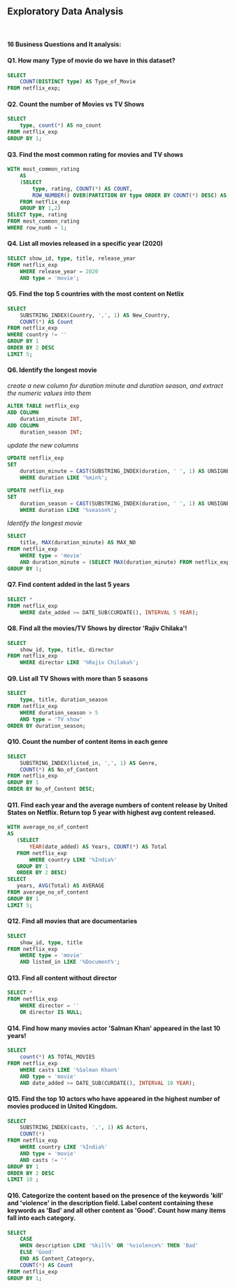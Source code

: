 ## Exploratory Data Analysis

<br>

#### 16 Business Questions and It analysis:

#### Q1. How many Type of movie do we have in this dataset?

```SQL
SELECT 
	COUNT(DISTINCT type) AS Type_of_Movie
FROM netflix_exp;
```

#### Q2. Count the number of Movies vs TV Shows

```SQL
SELECT 
	type, count(*) AS no_count
FROM netflix_exp
GROUP BY 1;    
```

#### Q3. Find the most common rating for movies and TV shows

```SQL
WITH most_common_rating
	AS
	(SELECT 
		type, rating, COUNT(*) AS COUNT,
		ROW_NUMBER() OVER(PARTITION BY type ORDER BY COUNT(*) DESC) AS row_numb
	FROM netflix_exp
	GROUP BY 1,2)
SELECT type, rating
FROM most_common_rating
WHERE row_numb = 1;
```

#### Q4. List all movies released in a specific year (2020)

```SQL
SELECT show_id, type, title, release_year
FROM netflix_exp
	WHERE release_year = 2020
	AND type = 'movie';
```

#### Q5. Find the top 5 countries with the most content on Netlix

```SQL
SELECT 
	SUBSTRING_INDEX(Country, ',', 1) AS New_Country, 
	COUNT(*) AS Count
FROM netflix_exp
WHERE country != ''
GROUP BY 1
ORDER BY 2 DESC
LIMIT 5;
```

#### Q6. Identify the longest movie

*create a new column for duration minute and duration season, and extract the numeric values into them*

```SQL
ALTER TABLE netflix_exp
ADD COLUMN
	duration_minute INT,
ADD COLUMN
	duration_season INT;
```

*update the new columns*

```SQL
UPDATE netflix_exp
SET
	duration_minute = CAST(SUBSTRING_INDEX(duration, ' ', 1) AS UNSIGNED)
	WHERE duration LIKE '%min%';
```

```SQL
UPDATE netflix_exp
SET
	duration_season = CAST(SUBSTRING_INDEX(duration, ' ', 1) AS UNSIGNED)
	WHERE duration LIKE '%season%'; 
```

*Identify the longest movie*

```SQL
SELECT 
	title, MAX(duration_minute) AS MAX_NO
FROM netflix_exp
	WHERE type = 'movie'
	AND duration_minute = (SELECT MAX(duration_minute) FROM netflix_exp)
GROUP BY 1;
```

#### Q7. Find content added in the last 5 years
```SQL
SELECT *
FROM netflix_exp
	WHERE date_added >= DATE_SUB(CURDATE(), INTERVAL 5 YEAR);
```

#### Q8. Find all the movies/TV Shows by director 'Rajiv Chilaka'!

```SQL
SELECT 
	show_id, type, title, director
FROM netflix_exp
	WHERE director LIKE '%Rajiv Chilaka%';
```

#### Q9. List all TV Shows with more than 5 seasons

```SQL
SELECT 
	type, title, duration_season
FROM netflix_exp
	WHERE duration_season > 5
	AND type = 'TV show'
ORDER BY duration_season;
```    

#### Q10. Count the number of content items in each genre

```SQL
SELECT
	SUBSTRING_INDEX(listed_in, ',', 1) AS Genre,
	COUNT(*) AS No_of_Content
FROM netflix_exp
GROUP BY 1
ORDER BY No_of_Content DESC;
```

#### Q11. Find each year and the average numbers of content release by United States on Netflix. Return top 5 year with highest avg content released.

 ```SQL
WITH average_no_of_content
AS
	(SELECT 
		YEAR(date_added) AS Years, COUNT(*) AS Total
	FROM netflix_exp
		WHERE country LIKE '%India%'
	GROUP BY 1   
	ORDER BY 2 DESC) 
SELECT 
	years, AVG(Total) AS AVERAGE
FROM average_no_of_content
GROUP BY 1
LIMIT 5;
```

#### Q12. Find all movies that are documentaries

```SQL
SELECT 
	show_id, type, title
FROM netflix_exp
	WHERE type = 'movie'
	AND listed_in LIKE '%Document%';
```

#### Q13. Find all content without director

```SQL
SELECT *
FROM netflix_exp
	WHERE director = ''
	OR director IS NULL;
```

#### Q14. Find how many movies actor 'Salman Khan' appeared in the last 10 years!

```SQL
SELECT 
	count(*) AS TOTAL_MOVIES
FROM netflix_exp
	WHERE casts LIKE '%Salman Khan%'
	AND type = 'movie'
	AND date_added >= DATE_SUB(CURDATE(), INTERVAL 10 YEAR);
```    

#### Q15. Find the top 10 actors who have appeared in the highest number of movies produced in United Kingdom.

```SQL
SELECT 
	SUBSTRING_INDEX(casts, ',', 1) AS Actors,
	COUNT(*)
FROM netflix_exp
	WHERE country LIKE '%India%'
	AND type = 'movie'
	AND casts != ''
GROUP BY 1
ORDER BY 2 DESC
LIMIT 10 ;
```

#### Q16. Categorize the content based on the presence of the keywords 'kill' and 'violence' in the description field. Label content containing these keywords as 'Bad' and all other content as 'Good'.  Count how many items fall into each category.

```SQL
SELECT 
	CASE 
	WHEN description LIKE '%kill%' OR '%violence%' THEN 'Bad'
	ELSE 'Good'
	END AS Content_Category,
	COUNT(*) AS Count
FROM netflix_exp
GROUP BY 1;
```

<BR>
